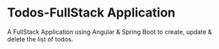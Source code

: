# Todos-FullStack Application
 A FullStack Application using Angular & Spring Boot to create, update & delete the list of todos.
